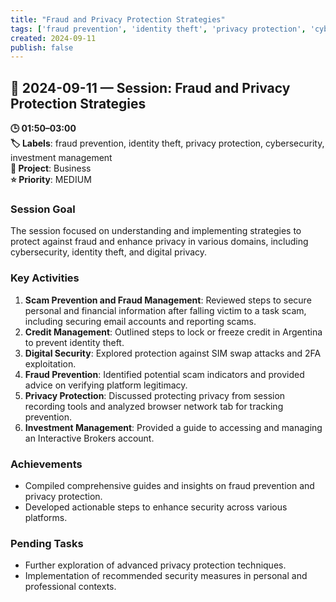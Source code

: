 ```yaml
---
title: "Fraud and Privacy Protection Strategies"
tags: ['fraud prevention', 'identity theft', 'privacy protection', 'cybersecurity', 'investment management']
created: 2024-09-11
publish: false
---
```


## 📅 2024-09-11 — Session: Fraud and Privacy Protection Strategies

**🕒 01:50–03:00**  
**🏷️ Labels**: fraud prevention, identity theft, privacy protection, cybersecurity, investment management  
**📂 Project**: Business  
**⭐ Priority**: MEDIUM  


### Session Goal
The session focused on understanding and implementing strategies to protect against fraud and enhance privacy in various domains, including cybersecurity, identity theft, and digital privacy.

### Key Activities
1. **Scam Prevention and Fraud Management**: Reviewed steps to secure personal and financial information after falling victim to a task scam, including securing email accounts and reporting scams.
2. **Credit Management**: Outlined steps to lock or freeze credit in Argentina to prevent identity theft.
3. **Digital Security**: Explored protection against SIM swap attacks and 2FA exploitation.
4. **Fraud Prevention**: Identified potential scam indicators and provided advice on verifying platform legitimacy.
5. **Privacy Protection**: Discussed protecting privacy from session recording tools and analyzed browser network tab for tracking prevention.
6. **Investment Management**: Provided a guide to accessing and managing an Interactive Brokers account.

### Achievements
- Compiled comprehensive guides and insights on fraud prevention and privacy protection.
- Developed actionable steps to enhance security across various platforms.

### Pending Tasks
- Further exploration of advanced privacy protection techniques.
- Implementation of recommended security measures in personal and professional contexts.
